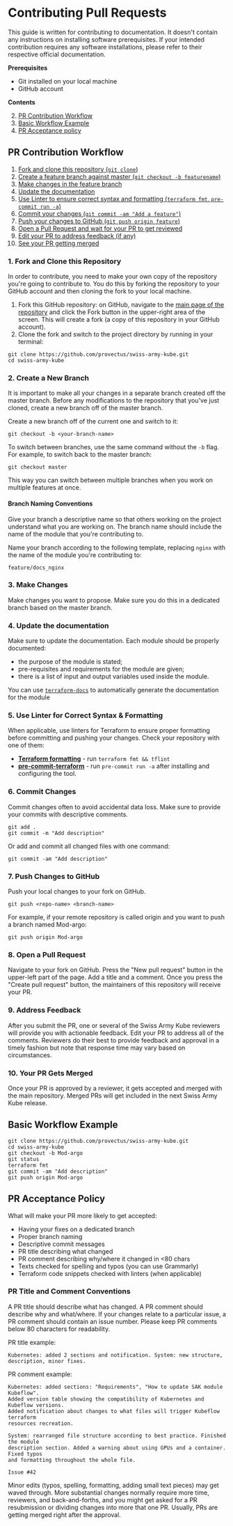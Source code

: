 # Contributing Pull Requests

This guide is written for contributing to documentation. It doesn't contain any instructions on installing software prerequisites. If your intended contribution requires any software installations, please refer to their respective official documentation.

**Prerequisites**
* Git installed on your local machine
* GitHub account

**Contents**

2. [PR Contribution Workflow](#workflow)
3. [Basic Workflow Example](#example)
4. [PR Acceptance policy](#accept)

<a name="workflow"></a>
## PR Contribution Workflow

1. [Fork and clone this repository (`git clone`)](#clonerepo)
2. [Create a feature branch against master (`git checkout -b featurename`)](#checkout)
3. [Make changes in the feature branch](#editdoc)
4. [Update the documentation](#docs)
5. [Use Linter to ensure correct syntax and formatting (`terraform fmt`, `pre-commit run -a`)](#lintit)
6. [Commit your changes (`git commit -am "Add a feature"`)](#commit)
7. [Push your changes to GitHub (`git push origin feature`)](#push)
8. [Open a Pull Request and wait for your PR to get reviewed](#openPR)
9. [Edit your PR to address feedback (if any)](#modifyPR)
10. [See your PR getting merged](#merged)

<a name="clonerepo"></a>
### 1. Fork and Clone this Repository

In order to contribute, you need to make your own copy of the repository you're going to contribute to. You do this by forking the repository to your GitHub account and then cloning the fork to your local machine.

1. Fork this GitHub repository: on GitHub, navigate to the [main page of the repository](https://github.com/provectus/swiss-army-kube) and click the Fork button in the upper-right area of the screen. This will create a fork (a copy of this repository in your GitHub account).
2. Clone the fork and switch to the project directory by running in your terminal:
```
git clone https://github.com/provectus/swiss-army-kube.git
cd swiss-army-kube
```
<a name="checkout"></a>
### 2. Create a New Branch
It is important to make all your changes in a separate branch created off the master branch.
Before any modifications to the repository that you've just cloned, create a new branch off of the master branch.

Create a new branch off of the current one and switch to it:
```
git checkout -b <your-branch-name>
```
To switch between branches, use the same command without the `-b` flag. For example, to switch back to the master branch:
```
git checkout master
```
This way you can switch between multiple branches when you work on multiple features at once.

#### Branch Naming Conventions

Give your branch a descriptive name so that others working on the project understand what you are working on. The branch name should include the name of the module that you're contributing to.

Name your branch according to the following template, replacing `nginx` with the name of the module you're contributing to:
```
feature/docs_nginx
```

<a name="editdoc"></a>
### 3. Make Changes

Make changes you want to propose. Make sure you do this in a dedicated branch based on the master branch.

<a name="docs"></a>
### 4. Update the documentation

Make sure to update the documentation. Each module should be properly documented:
- the purpose of the module is stated;
- pre-requisites and requirements for the module are given;
- there is a list of input and output variables used inside the module.

You can use [`terraform-docs`](https://github.com/terraform-docs/terraform-docs/) to automatically generate the documentation for the module

<a name="lintit"></a>
### 5. Use Linter for Correct Syntax & Formatting

When applicable, use linters for Terraform to ensure proper formatting before committing and pushing your changes. Check your repository with one of them:
* **[Terraform formatting](https://www.terraform.io/docs/commands/fmt.html)** - run `terraform fmt && tflint`
* **[pre-commit-terraform](https://github.com/antonbabenko/pre-commit-terraform)** - run `pre-commit run -a` after installing and configuring the tool.

<a name="commit"></a>
### 6. Commit Changes
Commit changes often to avoid accidental data loss. Make sure to provide your commits with descriptive comments.

```
git add .
git commit -m "Add description"
```
Or add and commit all changed files with one command:
```
git commit -am "Add description"
```

<a name="push"></a>
### 7. Push Changes to GitHub

Push your local changes to your fork on GitHub.
```
git push <repo-name> <branch-name>
```
For example, if your remote repository is called origin and you want to push a branch named Mod-argo:
```
git push origin Mod-argo
```

<a name="openPR"></a>
### 8. Open a Pull Request

Navigate to your fork on GitHub. Press the "New pull request" button in the upper-left part of the page. Add a title and a comment. Once you press the "Create pull request" button, the maintainers of this repository will receive your PR.

<a name="modifyPR"></a>
### 9. Address Feedback

After you submit the PR, one or several of the Swiss Army Kube reviewers will provide you with actionable feedback. Edit your PR to address all of the comments. Reviewers do their best to provide feedback and approval in a timely fashion but note that response time may vary based on circumstances.

<a name="merged"></a>
### 10. Your PR Gets Merged

Once your PR is approved by a reviewer, it gets accepted and merged with the main repository. Merged PRs will get included in the next Swiss Army Kube release.

<a name="example"></a>
## Basic Workflow Example
```
git clone https://github.com/provectus/swiss-army-kube.git
cd swiss-army-kube
git checkout -b Mod-argo
git status
terraform fmt
git commit -am "Add description"
git push origin Mod-argo
```
<a name="accept"></a>
## PR Acceptance Policy


What will make your PR more likely to get accepted:

* Having your fixes on a dedicated branch
* Proper branch naming
* Descriptive commit messages
* PR title describing what changed
* PR comment describing why/where it changed in <80 chars
* Texts checked for spelling and typos (you can use Grammarly)
* Terraform code snippets checked with linters (when applicable)

### PR Title and Comment Conventions

A PR title should describe what has changed. A PR comment should describe why and what/where. If your changes relate to a particular issue, a PR comment should contain an issue number. Please keep PR comments below 80 characters for readability.

PR title example:
```
Kubernetes: added 2 sections and notification. System: new structure, description, minor fixes.
```

PR comment example:

```
Kubernetes: added sections: "Requirements", "How to update SAK module Kubeflow".
Added version table showing the compatibility of Kubernetes and Kubeflow versions.
Added notification about changes to what files will trigger Kubeflow terraform
resources recreation.

System: rearranged file structure according to best practice. Finished the module
description section. Added a warning about using GPUs and a container. Fixed typos
and formatting throughout the whole file.

Issue #42
```

Minor edits (typos, spelling, formatting, adding small text pieces) may get waved through. More substantial changes normally require more time, reviewers, and back-and-forths, and you might get asked for a PR resubmission or dividing changes into more that one PR. Usually, PRs are getting merged right after the approval.
